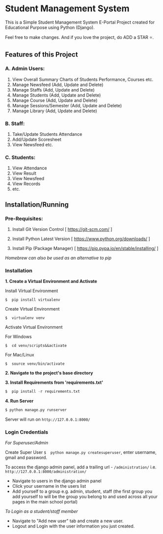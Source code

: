 # Student Management System
This is a Simple Student Management System E-Portal Project created for Educational Purpose using Python (Django).

Feel free to make changes. And if you love the project, do ADD a STAR ⭐️.

## Features of this Project

### A. Admin Users:
1. View Overall Summary Charts of Students Performance, Courses etc.
2. Manage Newsfeed (Add, Update and Delete)
3. Manage Staffs (Add, Update and Delete)
4. Manage Students (Add, Update and Delete)
5. Manage Course (Add, Update and Delete)
6. Manage Sessions/Semester (Add, Update and Delete)
7. Manage Library (Add, Update and Delete)

### B. Staff:
1. Take/Update Students Attendance
2. Add/Update Scoresheet
3. View Newsfeed etc.

### C. Students:
1. View Attendance
2. View Result
3. View Newsfeed
4. View Records
5. etc.


## Installation/Running

### Pre-Requisites:
1. Install Git Version Control
[ https://git-scm.com/ ]

2. Install Python Latest Version
[ https://www.python.org/downloads/ ]

3. Install Pip (Package Manager)
[ https://pip.pypa.io/en/stable/installing/ ]

*Homebrew can also be used as an alternative to pip*

### Installation
**1. Create a Virtual Environment and Activate**

Install Virtual Environment
```
$  pip install virtualenv
```

Create Virtual Environment

```
$  virtualenv venv
```

Activate Virtual Environment

For Windows
```
$  cd venv/scripts&&activate
```

For Mac/Linux
```
$  source venv/bin/activate
```

**2. Navigate to the project's base directory**

**3. Install Requirements from 'requirements.txt'**
```python
$  pip install -r requirements.txt
```


**4. Run Server**

```python
$ python manage.py runserver
```
Server will run on `http://127.0.0.1:8000/`

### Login Credentials

*For Superuser/Admin*

Create Super User `$  python manage.py createsuperuser`, enter username, gmail and password. 

To access the django admin panel, add a trailing url - `/administration/` i.e. `http://127.0.0.1:8000/administration/`

* Navigate to users in the django admin panel
* Click your username in the users list
* Add yourself to a group e.g. admin, student, staff (the first group you add yourself to will be the group you belong to and used across all your pages in the main school portal)

*To Login as a student/staff member*

* Navigate to "Add new user" tab and create a new user.
* Logout and Login with the user information you just created.

